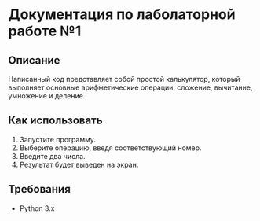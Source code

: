 # Документация по лаболаторной работе №1

## Описание
Написанный код представляет собой простой калькулятор, который выполняет основные арифметические операции: сложение, вычитание, умножение и деление.

## Как использовать
1. Запустите программу.
2. Выберите операцию, введя соответствующий номер.
3. Введите два числа.
4. Результат будет выведен на экран.

## Требования
- Python 3.x
